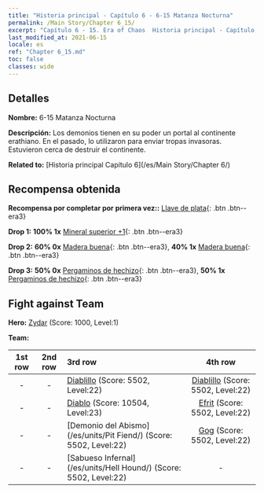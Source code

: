 ```yaml
---
title: "Historia principal - Capítulo 6 - 6-15 Matanza Nocturna"
permalink: /Main Story/Chapter 6_15/
excerpt: "Capítulo 6 - 15. Era of Chaos  Historia principal - Capítulo 6_15. 6-15 Matanza Nocturna"
last_modified_at: 2021-06-15
locale: es
ref: "Chapter 6_15.md"
toc: false
classes: wide
---
```


## Detalles

 **Nombre:** 6-15 Matanza Nocturna

 **Descripción:** Los demonios tienen en su poder un portal al continente erathiano. En el pasado, lo utilizaron para enviar tropas invasoras. Estuvieron cerca de destruir el continente.

 **Related to:** [Historia principal Capítulo 6](/es/Main Story/Chapter 6/)

## Recompensa obtenida

 **Recompensa por completar por primera vez::** [Llave de plata](/ItemsES/con_693/){: .btn .btn--era3}

 **Drop 1:** **100% 1x** [Mineral superior +1](/ItemsES/mat_19/){: .btn .btn--era3}

 **Drop 2:** **60% 0x** [Madera buena](/ItemsES/mat_13/){: .btn .btn--era3}, **40% 1x** [Madera buena](/ItemsES/mat_13/){: .btn .btn--era3}

 **Drop 3:** **50% 0x** [Pergaminos de hechizo](/ItemsES/con_694/){: .btn .btn--era3}, **50% 1x** [Pergaminos de hechizo](/ItemsES/con_694/){: .btn .btn--era3}


## Fight against Team
 **Hero:** [Zydar](/es/heroes/Zydar/) (Score: 1000, Level:1)

 **Team:**


  | 1st row | 2nd row | 3rd row | 4th row |
  |:----:|:----:|:----|:----:|
  | - | - | [Diablillo](/es/units/Imp/) (Score: 5502, Level:22)  | [Diablillo](/es/units/Imp/) (Score: 5502, Level:22)  |
  | - | - | [Diablo](/es/units/Devil/) (Score: 10504, Level:23)  | [Efrit](/es/units/Efreeti/) (Score: 5502, Level:22)  |
  | - | - | [Demonio del Abismo](/es/units/Pit Fiend/) (Score: 5502, Level:22)  | [Gog](/es/units/Gog/) (Score: 5502, Level:22)  |
  | - | - | [Sabueso Infernal](/es/units/Hell Hound/) (Score: 5502, Level:22)  | - |


